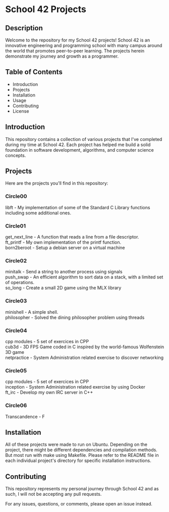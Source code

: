 <h1>School 42 Projects</h1>
<h2>Description</h2>
Welcome to the repository for my School 42 projects! School 42 is an innovative engineering and programming school with many campus around the world that promotes peer-to-peer learning. The projects herein demonstrate my journey and growth as a programmer.

<h2>Table of Contents</h2>
<ul>
<li>Introduction</li>
<li>Projects</li>
<li>Installation</li>
<li>Usage</li>
<li>Contributing</li>
<li>License</li>
</ul>

<h2>Introduction</h2>
This repository contains a collection of various projects that I've completed during my time at School 42. Each project has helped me build a solid foundation in software development, algorithms, and computer science concepts.

  
<h2>Projects</h2>
Here are the projects you'll find in this repository:

<h3>Circle00</h3>
libft - My implementation of some of the Standard C Library functions including some additional ones.
  
<h3>Circle01</h3>
get_next_line - A function that reads a line from a file descriptor. <br>
ft_printf - My own implementation of the printf function. <br>
born2beroot - Setup a debian server on a virtual machine
 
<h3>Circle02</h3>
minitalk - Send a string to another process using signals <br>
push_swap - An efficient algorithm to sort data on a stack, with a limited set of operations.<br>
so_long - Create a small 2D game using the MLX library

<h3>Circle03</h3>
minishell - A simple shell. <br>
philosopher - Solved the dining philosopher problem using threads

<h3>Circle04</h3>
cpp modules - 5 set of exercices in CPP <br>
cub3d - 3D FPS Game coded in C inspired by the world-famous Wolfenstein 3D game <br>
netpractice - System Administration related exercise to discover networking

<h3>Circle05</h3>
cpp modules - 5 set of exercices in CPP <br>
inception - System Administration related exercise by using Docker <br>
ft_irc - Develop my own IRC server in C++ 

<h3>Circle06</h3>

Transcandence - F

<h2>Installation</h2>
All of these projects were made to run on Ubuntu. Depending on the project, there might be different dependencies and compilation methods. But most run with make using Makefile. Please refer to the README file in each individual project's directory for specific installation instructions.

<h2>Contributing</h2>
This repository represents my personal journey through School 42 and as such, I will not be accepting any pull requests.

For any issues, questions, or comments, please open an issue instead.
